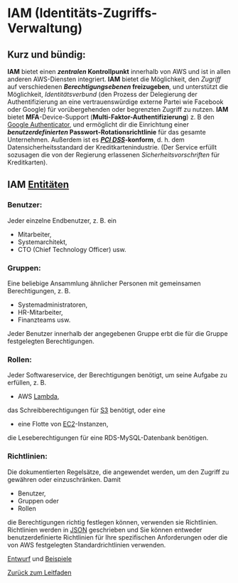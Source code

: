 # IAM (Identitäts-Zugriffs-Verwaltung)

## Kurz und bündig:

**IAM** bietet einen **_zentralen_ Kontrollpunkt** innerhalb von AWS und ist in allen anderen AWS-Diensten integriert. **IAM** bietet die Möglichkeit, den *Zugriff* auf verschiedenen **_Berechtigungsebenen_ freizugeben**, und unterstützt die Möglichkeit, *Identitätsverbund* (den Prozess der Delegierung der Authentifizierung an eine vertrauenswürdige externe Partei wie Facebook oder Google) für vorübergehenden oder begrenzten Zugriff zu nutzen. **IAM** bietet **MFA**-Device-Support (**Multi-Faktor-Authentifizierung**) z. B den [Google Authenticator](https://play.google.com/store/apps/details?id=com.google.android.apps.authenticator2&pli=1), und ermöglicht dir die Einrichtung einer **_benutzerdefinierten_ Passwort-Rotationsrichtlinie** für das gesamte Unternehmen. Außerdem ist es **[_PCI_ _DSS_](https://de.wikipedia.org/wiki/Payment_Card_Industry_Data_Security_Standard)-konform**, d. h. dem Datensicherheitsstandard der Kreditkartenindustrie. (Der Service erfüllt sozusagen die von der Regierung erlassenen *Sicherheitsvorschriften* für Kreditkarten).

## IAM [Entitäten](https://de.wikipedia.org/wiki/Entität)

### Benutzer:
Jeder einzelne Endbenutzer, z. B. ein 
* Mitarbeiter,
* Systemarchitekt,
* CTO (Chief Technology Officer) usw.

### Gruppen: 
Eine beliebige Ansammlung ähnlicher Personen mit gemeinsamen Berechtigungen, z. B. 
* Systemadministratoren,
* HR-Mitarbeiter,
* Finanzteams usw.

Jeder Benutzer innerhalb der angegebenen Gruppe erbt die für die Gruppe festgelegten Berechtigungen.

### Rollen:
Jeder Softwareservice, der Berechtigungen benötigt, um seine Aufgabe zu erfüllen, z. B. 
* AWS [Lambda](../services/Lambda.md),

das Schreibberechtigungen für [S3](../services/s3.md) benötigt, oder eine 
* eine Flotte von [EC2](../services/EC2.md)-Instanzen,

die Leseberechtigungen für eine RDS-MySQL-Datenbank benötigen.

### Richtlinien:
Die dokumentierten Regelsätze, die angewendet werden, um den Zugriff zu gewähren oder einzuschränken. Damit 
* Benutzer,
* Gruppen oder
* Rollen

die Berechtigungen richtig festlegen können, verwenden sie Richtlinien. Richtlinien werden in [JSON](https://de.wikipedia.org/wiki/JavaScript_Object_Notation) geschrieben und Sie können entweder benutzerdefinierte Richtlinien für Ihre spezifischen Anforderungen oder die von AWS festgelegten Standardrichtlinien verwenden.

[Entwurf](../practice/drafts/IAM_usecase.md) und [Beispiele](../practice/commandLine/IAM_examples.md)

[Zurück zum Leitfaden](../../README.md)
